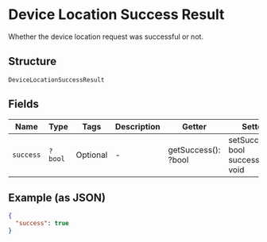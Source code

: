 
# Device Location Success Result

Whether the device location request was successful or not.

## Structure

`DeviceLocationSuccessResult`

## Fields

| Name | Type | Tags | Description | Getter | Setter |
|  --- | --- | --- | --- | --- | --- |
| `success` | `?bool` | Optional | - | getSuccess(): ?bool | setSuccess(?bool success): void |

## Example (as JSON)

```json
{
  "success": true
}
```

